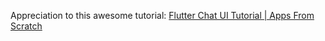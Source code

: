 Appreciation to this awesome tutorial: [Flutter Chat UI Tutorial | Apps From Scratch](https://youtu.be/h-igXZCCrrc)


